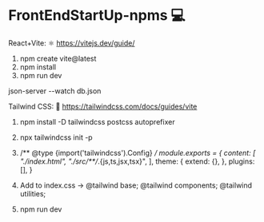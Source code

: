 # FrontEndStartUp-npms 💻

React+Vite: ⚛️
https://vitejs.dev/guide/

1. npm create vite@latest
2. npm install
3. npm run dev

json-server --watch db.json

Tailwind CSS: 🎨
https://tailwindcss.com/docs/guides/vite

1. npm install -D tailwindcss postcss autoprefixer 
2.  npx tailwindcss init -p

3. /** @type {import('tailwindcss').Config} */
module.exports = {
  content: [
    "./index.html",
    "./src/**/*.{js,ts,jsx,tsx}",
  ],
  theme: {
    extend: {},
  },
  plugins: [],
}

4. Add to index.css ->
@tailwind base;
@tailwind components;
@tailwind utilities;

5. npm run dev
